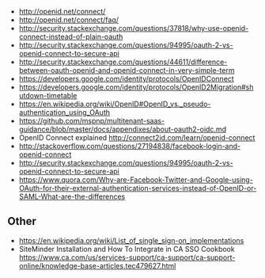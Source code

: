 - http://openid.net/connect/
- http://openid.net/connect/faq/
- http://security.stackexchange.com/questions/37818/why-use-openid-connect-instead-of-plain-oauth
- http://security.stackexchange.com/questions/94995/oauth-2-vs-openid-connect-to-secure-api
- http://security.stackexchange.com/questions/44611/difference-between-oauth-openid-and-openid-connect-in-very-simple-term
- https://developers.google.com/identity/protocols/OpenIDConnect
- https://developers.google.com/identity/protocols/OpenID2Migration#shutdown-timetable
- https://en.wikipedia.org/wiki/OpenID#OpenID_vs._pseudo-authentication_using_OAuth
- https://github.com/mspnp/multitenant-saas-guidance/blob/master/docs/appendixes/about-oauth2-oidc.md
- OpenID Connect explained http://connect2id.com/learn/openid-connect
- http://stackoverflow.com/questions/27194838/facebook-login-and-openid-connect
- http://security.stackexchange.com/questions/94995/oauth-2-vs-openid-connect-to-secure-api
- https://www.quora.com/Why-are-Facebook-Twitter-and-Google-using-OAuth-for-their-external-authentication-services-instead-of-OpenID-or-SAML-What-are-the-differences

## Other

- https://en.wikipedia.org/wiki/List_of_single_sign-on_implementations
- SiteMinder Installation and How To Integrate in CA SSO Cookbook https://www.ca.com/us/services-support/ca-support/ca-support-online/knowledge-base-articles.tec479627.html
